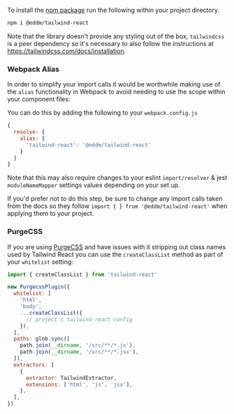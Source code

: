 To install the [npm package](https://www.npmjs.com/package/@eddm/tailwind-react) run the following within your project directory.

```bash
npm i @eddm/tailwind-react
```

Note that the library doesn't provide any styling out of the box, `tailwindcss` is a peer dependency so it's necessary to also follow the instructions at https://tailwindcss.com/docs/installation.

### Webpack Alias

In order to simplify your import calls it would be worthwhile making use of the `alias` functionality in Webpack to avoid needing to use the scope within your component files:

You can do this by adding the following to your `webpack.config.js`

```js static
{
  resolve: {
    alias: {
      'tailwind-react': '@eddm/tailwind-react'
    }
  }
}
```

Note that this may also require changes to your eslint `import/resolver` & jest `moduleNameMapper` settings values depending on your set up.

If you'd prefer not to do this step, be sure to change any import calls taken from the docs so they follow `import { } from '@eddm/tailwind-react'` when applying them to your project.

### PurgeCSS

If you are using [PurgeCSS](https://github.com/FullHuman/purgecss) and have issues with it stripping out class names used by Tailwind React you can use the `createClassList` method as part of your `whitelist` setting:

```js static
import { createClassList } from 'tailwind-react'

new PurgecssPlugin({
  whitelist: [
    'html',
    'body',
    ...createClassList({
      // project's tailwind-react config
    }),
  ],
  paths: glob.sync([
    path.join(__dirname, '/src/**/*.js'),
    path.join(__dirname, '/src/**/*.jsx'),
  ]),
  extractors: [
    {
      extractor: TailwindExtractor,
      extensions: ['html', 'js', 'jsx'],
    },
  ],
})
```
